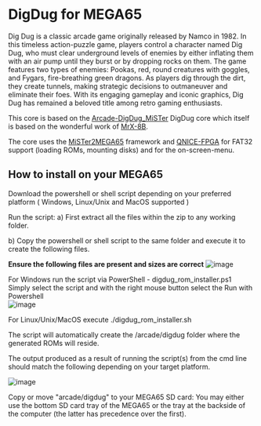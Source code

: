 DigDug for MEGA65
=================

Dig Dug is a classic arcade game originally released by Namco in 1982. In this timeless action-puzzle game, players control a character named Dig Dug, who must clear underground levels of enemies by either inflating them with an air pump until they burst or by dropping rocks on them. The game features two types of enemies: Pookas, red, round creatures with goggles, and Fygars, fire-breathing green dragons. As players dig through the dirt, they create tunnels, making strategic decisions to outmaneuver and eliminate their foes. With its engaging gameplay and iconic graphics, Dig Dug has remained a beloved title among retro gaming enthusiasts.

This core is based on the
[Arcade-DigDug_MiSTer](https://github.com/MiSTer-devel/Arcade-DigDug_MiSTer)
DigDug core which
itself is based on the wonderful work of [MrX-8B](AUTHORS).

The core uses the [MiSTer2MEGA65](https://github.com/sy2002/MiSTer2MEGA65)
framework and [QNICE-FPGA](https://github.com/sy2002/QNICE-FPGA) for
FAT32 support (loading ROMs, mounting disks) and for the
on-screen-menu.

How to install on your MEGA65
---------------------------------------------
Download the powershell or shell script depending on your preferred platform ( Windows, Linux/Unix and MacOS supported )

Run the script: a) First extract all the files within the zip to any working folder.

b) Copy the powershell or shell script to the same folder and execute it to create the following files.

**Ensure the following files are present and sizes are correct**
![image](https://github.com/user-attachments/assets/8ab0ae37-2d3c-4f61-b26f-44a72960b8c7)


For Windows run the script via PowerShell - digdug_rom_installer.ps1  
Simply select the script and with the right mouse button select the Run with Powershell  
![image](https://github.com/user-attachments/assets/3666e465-c6a6-4794-bfd0-1643042983e1)
 
For Linux/Unix/MacOS execute ./digdug_rom_installer.sh  

The script will automatically create the /arcade/digdug folder where the generated ROMs will reside.  

The output produced as a result of running the script(s) from the cmd line should match the following depending on your target platform.

![image](https://github.com/user-attachments/assets/0072d4ec-17ab-4f54-980e-4c6188fb0dbf)



Copy or move "arcade/digdug" to your MEGA65 SD card: You may either use the bottom SD card tray of the MEGA65 or the tray at the backside of the computer (the latter has precedence over the first).  
